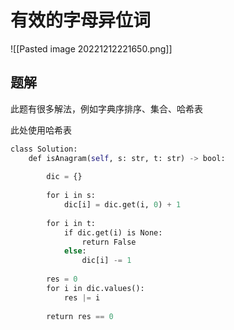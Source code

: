 # 有效的字母异位词

![[Pasted image 20221212221650.png]]

## 题解

此题有很多解法，例如字典序排序、集合、哈希表

此处使用哈希表

```python
class Solution:
	def isAnagram(self, s: str, t: str) -> bool:
	
		dic = {}
	
		for i in s:
			dic[i] = dic.get(i, 0) + 1
	
		for i in t:
			if dic.get(i) is None:
				return False
			else:
				dic[i] -= 1
	
		res = 0
		for i in dic.values():
			res |= i
	
		return res == 0
```